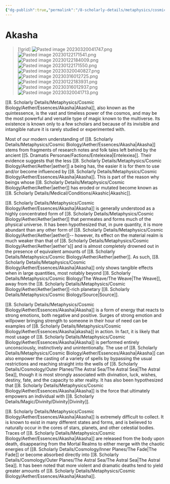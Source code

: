 ```yaml
---
{"dg-publish":true,"permalink":"/8-scholarly-details/metaphysics/cosmic-biology/aether/essences/akasha/","noteIcon":""}
---
```


# Akasha

>[!grid]
>![Pasted image 20230320041747.png](/img/user/x.%20Assets/Attachments/Pasted%20image%2020230320041747.png)
>![Pasted image 20230122171541.png](/img/user/x.%20Assets/Attachments/Pasted%20image%2020230122171541.png)
>![Pasted image 20230122184009.png](/img/user/x.%20Assets/Attachments/Pasted%20image%2020230122184009.png)
>![Pasted image 20230122171550.png](/img/user/x.%20Assets/Attachments/Pasted%20image%2020230122171550.png)
>![Pasted image 20230320040827.png](/img/user/x.%20Assets/Attachments/Pasted%20image%2020230320040827.png)
>![Pasted image 20230316012725.png](/img/user/x.%20Assets/Attachments/Pasted%20image%2020230316012725.png)
>![Pasted image 20230122183931.png](/img/user/x.%20Assets/Attachments/Pasted%20image%2020230122183931.png)
>![Pasted image 20230316012937.png](/img/user/x.%20Assets/Attachments/Pasted%20image%2020230316012937.png)
>![Pasted image 20230320041713.png](/img/user/x.%20Assets/Attachments/Pasted%20image%2020230320041713.png)
>

[[8. Scholarly Details/Metaphysics/Cosmic Biology/Aether/Essences/Akasha\|Akasha]], also known as the quintessence, is the vast and timeless power of the cosmos, and may be the most powerful and versatile type of magic known to the multiverse. Its existence is known only to a few scholars and because of its invisible and intangible nature it is rarely studied or experimented with.

Most of our modern understanding of [[8. Scholarly Details/Metaphysics/Cosmic Biology/Aether/Essences/Akasha\|Akasha]] stems from fragments of research notes and folk tales left behind by the ancient [[5. Dramatis Personae/Factions/Entelexiea\|Entelexiea]]. Their evidence suggests that the less [[8. Scholarly Details/Metaphysics/Cosmic Biology/Aether/Aether\|aether]] a being has, the easier it is for them to use and/or become influenced by [[8. Scholarly Details/Metaphysics/Cosmic Biology/Aether/Essences/Akasha\|Akasha]]. This is part of the reason why beings whose [[8. Scholarly Details/Metaphysics/Cosmic Biology/Aether/Aether\|aether]] has eroded or mutated become known as [[8. Scholarly Details/Medical/Conditions/Akashic\|Akashic]]. 

[[8. Scholarly Details/Metaphysics/Cosmic Biology/Aether/Essences/Akasha\|Akasha]] is generally understood as a highly concentrated form of [[8. Scholarly Details/Metaphysics/Cosmic Biology/Aether/Aether\|aether]] that permeates and forms much of the physical universe. It has been hypothesized that, in pure quantity, it is more abundant than any other form of [[8. Scholarly Details/Metaphysics/Cosmic Biology/Aether/Aether\|aether]]-- however, its effect on the material realm is much weaker than that of [[8. Scholarly Details/Metaphysics/Cosmic Biology/Aether/Aether\|aether's]] and is almost completely drowned out in the presence of equivalent amounts of [[8. Scholarly Details/Metaphysics/Cosmic Biology/Aether/Aether\|aether]]. As such, [[8. Scholarly Details/Metaphysics/Cosmic Biology/Aether/Essences/Akasha\|Akasha]] only shows tangible effects when in large quantities, most notably beyond [[8. Scholarly Details/Metaphysics/Cosmic Biology/The Weave/The Weave\|The Weave]], away from the [[8. Scholarly Details/Metaphysics/Cosmic Biology/Aether/Aether\|aether]]-rich planetary [[8. Scholarly Details/Metaphysics/Cosmic Biology/Source\|Source]].

[[8. Scholarly Details/Metaphysics/Cosmic Biology/Aether/Essences/Akasha\|Akasha]] is a form of energy that reacts to strong emotions, both negative and positive. Surges of strong emotion and willpower bringing strength to someone in their hour of need can be examples of [[8. Scholarly Details/Metaphysics/Cosmic Biology/Aether/Essences/Akasha\|akasha]] in action. In fact, it is likely that most usage of [[8. Scholarly Details/Metaphysics/Cosmic Biology/Aether/Essences/Akasha\|Akasha]] is performed entirely unconsciously, instinctively and unintentionally. The use of [[8. Scholarly Details/Metaphysics/Cosmic Biology/Aether/Essences/Akasha\|Akasha]] can also empower the casting of a variety of spells by bypassing the usual restrictions and reaching straight into the wells of [[8. Scholarly Details/Cosmology/Outer Planes/The Astral Sea/The Astral Sea\|The Astral Sea]], though it is most strongly associated with divination, luck, wishes, destiny, fate, and the capacity to alter reality. It has also been hypothesized that [[8. Scholarly Details/Metaphysics/Cosmic Biology/Aether/Essences/Akasha\|Akasha]] is the force that ultimately empowers an individual with [[8. Scholarly Details/Magic/Divinity/Divinity\|Divinity]].

[[8. Scholarly Details/Metaphysics/Cosmic Biology/Aether/Essences/Akasha\|Akasha]] is extremely difficult to collect. It is known to exist in many different states and forms, and is believed to naturally occur in the cores of stars, planets, and other celestial bodies. Traces of [[8. Scholarly Details/Metaphysics/Cosmic Biology/Aether/Essences/Akasha\|Akasha]] are released from the body upon death, disappearing from the Mortal Realms to either merge with the chaotic energies of [[8. Scholarly Details/Cosmology/Inner Planes/The Fade\|The Fade]] or become absorbed directly into [[8. Scholarly Details/Cosmology/Outer Planes/The Astral Sea/The Astral Sea\|The Astral Sea]]. It has been noted that more violent and dramatic deaths tend to yield greater amounts of [[8. Scholarly Details/Metaphysics/Cosmic Biology/Aether/Essences/Akasha\|Akasha]]. 

